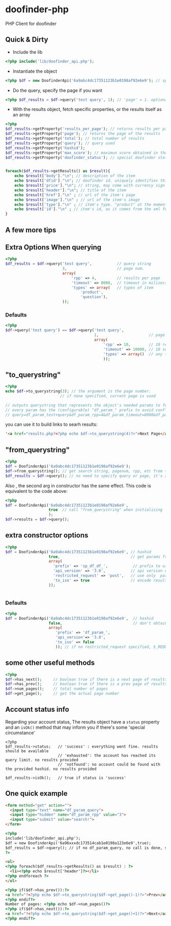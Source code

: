 doofinder-php
=============

PHP Client for doofinder

Quick & Dirty
-------------

* Include the lib

````php
<?php include('lib/doofinder_api.php');
````

* Instantiate the object

````php
<?php $df = new DoofinderApi('6a9abc4dc17351123b1e0198af92e6e9'); // specify hashid ?>
````

* Do the query, specify the page if you want

````php
<?php $df_results = $df->query('test query', 1); // 'page' = 1. optional ?>
````

* With the results object, fetch specific properties, or the results itself as an array

````php
<?php 
$df_results->getProperty('results_per_page'); // returns results per page.
$df_results->getProperty('page'); // returns the page of the results
$df_results->getProperty('total'); // total number of results
$df_results->getProperty('query'); // query used
$df_results->getProperty('hashid');
$df_results->getProperty('max_score'); // maximun score obtained in the search results
$df_results->getProperty('doofinder_status'); // special doofinder status. see below


foreach($df_results->getResults() as $result){
    echo $result['body']."\n"; // description of the item
    echo $result['dfid']."\n"; // doofinder id. uniquely identifies this item
    echo $result['price']."\n"; // string, may come with currency sign
    echo $result['header']."\n"; // title of the item
    echo $result['href']."\n" ; // url of the item's page
    echo $result['image']."\n" ; // url of the item's image
    echo $result['type']."\n" ; // item's type. "product" at the moment 
    echo $result['id']."\n" ; // item's id, as it comes from the xml feed
}

````


                     
                      


A few more tips
---------------

## Extra Options When querying ##

````php
<?php
$df_results = $df->query('test query',           // query string
                         3,                      // page num. 
                         array(
                             'rpp' => 4,         // results per page
                             'timeout' => 8000,  // timeout in milisecs
                             'types' => array(   // types of item 
                                 'product', 
                                 'question'), 
                         ));
````

### Defaults ###
````php
<?php
$df->query('test query') == $df->query('test query',
                                       1,                      // page num
                                       array(
                                           'rpp' => 10,        // 10 results per page
                                           'timeout' => 10000, // 10 secs timeout
                                           'types' => array()  // any type
                                           ));
````

## "to_querystring" ##

````php
<?php
echo $df->to_querystring(3); // the argument is the page number. 
                        // if none specified, current page is used

// outputs querystring that represents the object's needed params to fetch results of page 3
// every param has the (configurable) "df_param_" prefix to avoid conflicts
// query=df_param_test+query&df_param_rpp=4&df_param_timeout=8000&df_param_page=3

````

you can use it to build links to searh results:

````html
'<a href="results.php?<?php echo $df->to_querystring(4)?>">Next Page</a>'

````

## "from_querystring" ##

````php
<?php
$df = DoofinderApi('6a9abc4dc17351123b1e0198af92e6e9');
$df->from_querystring(); // get search string, pagenum, rpp, etc from the request
$df_results = $df->query(); // no need to specify query or page, it's already set through the 'from_querystring' method
````

Also , the second arg in constructor has the same effect. This code is equivalent to the code above:
````php
<?php
$df = DoofinderApi('6a9abc4dc17351123b1e0198af92e6e9',
                   true  // call "from_querystring" when initializing
                   );
$df->results = $df->query();                  
````

## extra constructor options ##

````php
<?php
$df = DoofinderApi('6a9abc4dc17351123b1e0198af92e6e9', // hashid
                   true,                               // get params from request
                   array(
                     'prefix' => 'sp_df_df_',           // prefix to use with to_querystring
                     'api_version' => '3.0',           // api version of the search server
                     'restricted_request' => 'post',   // use only  params from 'post' or 'get' methods. 
                     'to_iso' => true                  // encode results in iso-8859-1 (default is utf8)
                   ));
                   
````

### Defaults ###
````php
<?php
$df = DoofinderApi('6a9abc4dc17351123b1e0198af92e6e9',  // hashid
                   false,                               // don't obtain status from request
                   array(
                      'prefix' => 'df_param_',
                      'api_version'=> '3.0',
                      'to_iso' => false
                      )); // if no restricted_request specified, $_REQUEST is used
````                      

## some other useful methods ##

````php
<?php
$df->has_next();     // boolean true if there is a next page of results
$df->has_prev();     // boolean true if there is a prev page of results
$df->num_pages();    // total number of pages
$df->get_page();     // get the actual page number
````

Account status info
-------------------

Regarding your account status, The results object have a ````status```` property and an ````isOk()```` method that may inform you if there's some 'special circumstance'

````
<?php
$df_results->status;   // 'success' : everything went fine. results should be available
                       // 'exhausted': the account has reached its query limit. no results provided
                       // 'notfound': no account could be found with the provided hashid. no results provided

$df_results->isOk();   // true if status is 'success'
````

One quick example
-----------------

````html
<form method="get" action="">
  <input type="text" name="df_param_query">
  <input type="hidden" name="df_param_rpp" value="3">
  <input type="submit" value="search!">
</form>

<?php
include('lib/doofinder_api.php');
$df = new DoofinderApi('6a96xxxdc173514cab1e0198a123e6e9',true);
$df_results = $df->query(); // if no df_param_query, no call is done, so no harm in this
?>

<ul>
<?php foreach($df_results->getResults() as $result) : ?>
  <li><?php echo $result['header']?></li>
<?php endforeach ?>
</ul>  

<?php if($df->has_prev()):?>
<a href="?<?php echo $df->to_querystring($df->get_page()-1)?>">Prev</a>
<?php endif?>
Number of pages: <?php echo $df->num_pages()?>
<?php if($df->has_next()):?>
<a href="?<?php echo $df->to_querystring($df->get_page()+1)?>">Next</a>
<?php endif?>

````
